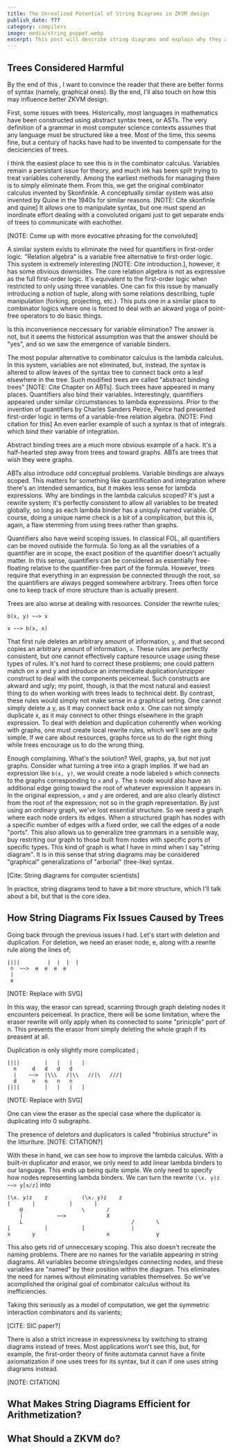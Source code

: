 ```yaml
---
title: The Unrealized Potential of String Diagrams in ZKVM design
publish_date: ???
category: compilers
image: media/string_puppet.webp
excerpt: This post will describe string diagrams and explain why they are a good starting point when it comes to designing ZKVMs.
---
```


## Trees Considered Harmful

By the end of this , I want to convince the reader that there are better forms of syntax (namely, graphical ones). By the end, I'll also touch on how this may influence better ZKVM design.

First, some issues with trees. Historically, most languages in mathematics have been constructed using abstract syntax trees, or ASTs. The very definition of a grammar in most computer science contexts assumes that any language must be structured like a tree. Most of the time, this seems fine, but a century of hacks have had to be invented to compensate for the deciciencies of trees.

I think the easiest place to see this is in the combinator calculus. Variables remain a persistant issue for theory, and much ink has been spilt trying to treat variables coherently. Among the earliest methods for managing them is to simply eliminate them. From this, we get the original combinator calculus invented by Skonfinkle. A conceptually similar system was also invented by Quine in the 1940s for similar reasons. [NOTE: Cite skonfinle and quine] It allows one to manipulate syntax, but one must spend an inordinate effort dealing with a convoluted origami just to get separate ends of trees to communicate with eachother.

[NOTE: Come up with more evocative phrasing for the convoluted]

A similar system exists to eliminate the need for quantifiers in first-order logic. "Relation algebra" is a variable free alternative to first-order logic. This system is extremely interesting [NOTE: Cite introduction.], however, it has some obvious downsides. The core relation algebra is not as expressive as the full first-order logic. It's equivalent to the first-order logic when restricted to only using three variables. One can fix this issue by manually introducing a notion of tuple, along with some relations describing, tuple manipulation (forking, projecting, etc.). This puts one in a similar place to combinator logics where one is forced to deal with an akward yoga of point-free operators to do basic things.

Is this inconvenience neccessary for variable elimination? The answer is not, but it seems the historical assumption was that the answer should be "yes", and so we saw the emergence of variable binders.

The most popular alternative to combinator calculus is the lambda calculus. In this system, variables are not eliminated, but, instead, the syntax is altered to allow leaves of the syntax tree to connect back onto a leaf elsewhere in the tree. Such modified trees are called "abstract binding trees" [NOTE: Cite Chapter on ABTs]. Such trees have appeared in many places. Quantifiers also bind their variables. Interestingly, quantifiers appeared under similar circumstances to lambda expressions. Prior to the invention of quantifiers by Charles Sanders Peirce, Peirce had presented first-order logic in terms of a variable-free relation algebra. [NOTE: Find citation for this] An even earlier example of such a syntax is that of integrals which bind their variable of integration.

Abstract binding trees are a much more obvious example of a hack. It's a half-hearted step away from trees and toward graphs. ABTs are trees that wish they were graphs.

ABTs also introduce odd conceptual problems. Variable bindings are always scoped. This matters for something like quantification and integration where there's an intended semantics, but it makes less sense for lambda expressions. Why are bindings in the lambda calculus scoped? It's just a rewrite system; it's perfectly consistent to allow all variables to be treated globally, so long as each lambda binder has a uniquly named variable. Of course, doing a unique name check is a bit of a complication, but this is, again, a flaw stemming from using trees rather than graphs.

Quantifiers also have weird scoping issues. In classical FOL, all quantifiers can be moved outiside the formula. So long as all the variables of a quantifier are in scope, the exact position of the quantifier doesn't actually matter. In this sense, quantifiers can be considered as essentially free-floating relative to the quantifier-free part of the formula. However, trees require that everything in an expression be connected through the root, so the quantifiers are always pegged somewhere arbitrary. Trees often force one to keep track of more structure than is actually present.

Trees are also worse at dealing with resources. Consider the rewrite rules;

```
b(x, y) ~~> x

x ~~> b(x, x)
```

That first rule deletes an arbitrary amount of information, `y`, and that second copies an arbitrary amount of information, `x`. These rules are perfectly consistent, but one cannot effectively capture resource usage using these types of rules. It's not hard to correct these problems; one could pattern match on x and y and introduce an intermediate duplication/unzipper construct to deal with the components peicemeal. Such constructs are akward and ugly; my point, though, is that the most natural and easiest thing to do when working with trees leads to technical debt. By contrast, these rules would simply not make sense in a graphical seting. One cannot simply delete a y, as it may connect back onto x. One can not simply duplicate x, as it may connect to other things elsewhere in the graph expression. To deal with deletion and duplication coherently when working with graphs, one must create local rewrite rules, which we'll see are quite simple. If we care about resources, graphs force us to do the right thing while trees encourage us to do the wrong thing.

Enough complaining. What's the solution? Well, graphs, ya, but not just graphs. Consider what turning a tree into a graph implies. If we had an expression like `b(x, y)`, we would create a node labeled `b` which connects to the graphs corresponding to `x` and `y`. The `b` node would also have an additional edge going toward the root of whatever expression it appears in. In the original expression, `x` and `y` are ordered, and are also clearly distinct from the root of the expression; not so in the graph representation. By just using an ordinary graph, we've lost essential structure. So we need a graph where each node orders its edges. When a structured graph has nodes with a specific number of edges with a fixed order, we call the edges of a node "ports". This also allows us to generalize tree grammars in a sensible way, buy restriting our graph to those built from nodes with specific ports of specific types. This kind of graph is what I have in mind when I say "string diagram". It is in this sense that string diagrams may be considered "graphical" generalizations of "arborial" (tree-like) syntax.

[Cite: String diagrams for computer scientists]

In practice, string diagrams tend to have a bit more structure, which I'll talk about a bit, but that is the core idea.

## How String Diagrams Fix Issues Caused by Trees

Going back through the previous issues I had. Let's start with deletion and duplication. For deletion, we need an eraser node, e, along with a rewrite rule along the lines of;

```
||||	     |  |  |  |
 n	~~>  e  e  e  e
 |
 e
```
[NOTE: Replace with SVG]

In this way, the erasor can spread, scanning through graph deleting nodes it encounters peicemeal. In practice, there will be some limitation, where the eraser rewrite will only apply when its connected to some "prinicple" port of n. This prevents the erasor from simply deleting the whole graph if its preasent at all.

Duplication is only slightly more complicated ;

```
||||    	|	|	|	|
  n		d	d	d	d
  |    ~~>	|\\\   /|\\   //|\   ///| 
  d		n	n	n	n
||||		|	|	|	|
```

[NOTE: Replace with SVG]

One can view the eraser as the special case where the duplicator is duplicating into 0 subgraphs.

The presence of deletors and duplicators is called "frobinius structure" in the litturiture. [NOTE: CITATION?]

With these in hand, we can see how to improve the lambda calculus. With a built-in duplicator and erasor, we only need to add linear lambda binders to our language. This ends up being quite simple. We only need to specify how nodes representing lambda binders. We can turn the rewrite `(\x. y)z ~~> y[x/z]` into

```
(\x. y)z	z			(\x. y)z	z
|		|			|		|	
  	@				    \       /
  	|			~~>             X
  	L                                   /       \
|   		|			|               |
x		y                       x               y
```

This also gets rid of unneccesary scoping. This also doesn't recreate the naming problems. There are no names for the variable appearing in string diagrams. All variables become strings/edges connecting nodes, and these variables are "named" by their position within the diagram. This eliminates the need for names without eliminating variables themselves. So we've acomplished the original goal of combinator calculus without its inefficiencies.

Taking this seriously as a model of computation, we get the symmetric interaction combinators and its varients;

[CITE: SIC paper?]




There is also a strict increase in expressivness by switching to straing diagrams instead of trees. Most applications won't see this, but, for example, the first-order theory of finite automata cannot have a finite axiomatization if one uses trees for its syntax, but it can if one uses string diagrams instead.

[NOTE: CITATION]

## What Makes String Diagrams Efficient for Arithmetization?

## What Should a ZKVM do?
